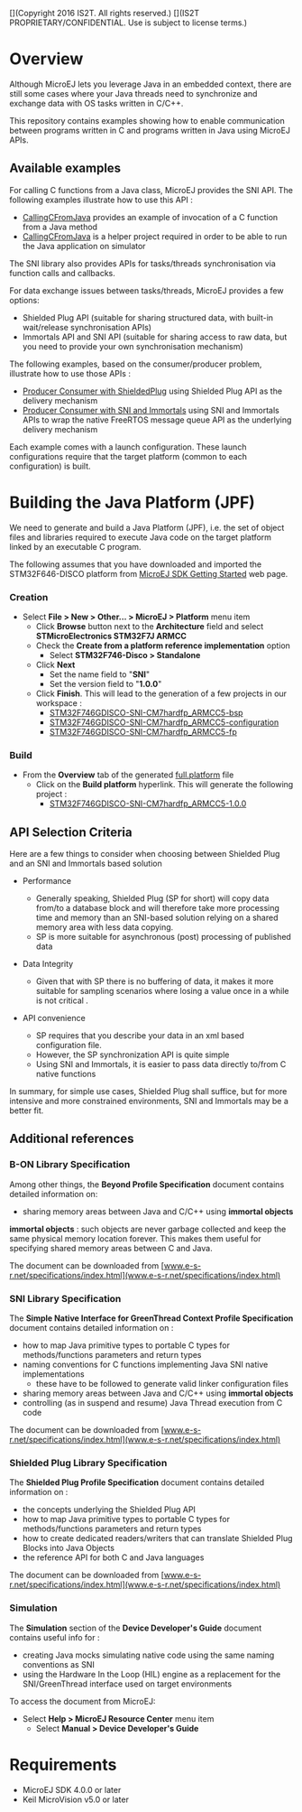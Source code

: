 [](Markdown)
[](Copyright 2016 IS2T. All rights reserved.)
[](IS2T PROPRIETARY/CONFIDENTIAL. Use is subject to license terms.)
# Overview

Although MicroEJ lets you leverage Java in an embedded context, there are still some cases where your Java threads need to synchronize and exchange data with OS tasks written in C/C++.

This repository contains examples showing how to enable communication between programs written in C and programs written in Java using MicroEJ APIs.

## Available examples

For calling C functions from a Java class, MicroEJ provides the SNI API. The following examples illustrate how to use this API :
* [CallingCFromJava](/CallingCFromJava) provides an example of invocation of a C function from a Java method
* [CallingCFromJava](/CallingCFromJavaMock) is a helper project required in order to be able to run the Java application on simulator

The SNI library also provides APIs for tasks/threads synchronisation via function calls and callbacks.

For data exchange issues between tasks/threads, MicroEJ provides a few options:
* Shielded Plug API (suitable for sharing structured data, with built-in wait/release synchronisation APIs)
* Immortals API and SNI API (suitable for sharing access to raw data, but you need to provide your own synchronisation mechanism)

The following examples, based on the consumer/producer problem, illustrate how to use those APIs :

* [Producer Consumer with ShieldedPlug](/ProducerConsumerUsingShieldedPlug) using Shielded Plug API as the delivery mechanism
* [Producer Consumer with SNI and Immortals](/ProducerConsumerUsingQueues) using SNI and Immortals APIs to wrap the native FreeRTOS message queue API as the underlying delivery mechanism

Each example comes with a launch configuration. These launch configurations require that the target platform (common to each configuration) is built.

# Building the Java Platform (JPF)

We need to generate and build a Java Platform (JPF), i.e. the set of object files and libraries required to execute Java code on the target platform linked by an executable C program.

The following assumes that you have downloaded and imported the STM32F646-DISCO platform from [MicroEJ SDK Getting Started](http://developer.microej.com/getting-startetd-sdk.html) web page.

### Creation

* Select **File > New > Other... > MicroEJ > Platform** menu item
	* Click **Browse** button next to the **Architecture** field and select **STMicroElectronics STM32F7J ARMCC**
	* Check the **Create from a platform reference implementation** option
		* Select **STM32F746-Disco > Standalone**
	* Click **Next**
		* Set the name field to "**SNI**"
		* Set the version field to "**1.0.0**"
	* Click **Finish**. This will lead to the generation of a few projects in our workspace :
		* [STM32F746GDISCO-SNI-CM7hardfp_ARMCC5-bsp](STM32F746GDISCO-SNI-CM7hardfp_ARMCC5-bsp)
		* [STM32F746GDISCO-SNI-CM7hardfp_ARMCC5-configuration](STM32F746GDISCO-SNI-CM7hardfp_ARMCC5-configuration)
		* [STM32F746GDISCO-SNI-CM7hardfp_ARMCC5-fp](STM32F746GDISCO-SNI-CM7hardfp_ARMCC5-fp)

### Build
* From the **Overview** tab of the generated [full.platform](/STM32F746GDISCO-SNI-CM7hardfp_ARMCC5-configuration/full.platform) file
	* Click on the **Build platform** hyperlink. This will generate the following project :
		* [STM32F746GDISCO-SNI-CM7hardfp_ARMCC5-1.0.0](STM32F746GDISCO-SNI-CM7hardfp_ARMCC5-1.0.0)


## API Selection Criteria

Here are a few things to consider when choosing between Shielded Plug and an SNI and Immortals based solution

* Performance
	* Generally speaking, Shielded Plug (SP for short) will copy data from/to a database block and will therefore take more processing time and memory than an SNI-based solution relying on a shared memory area with less data copying.
	* SP is more suitable for asynchronous (post) processing of published data

* Data Integrity
	* Given that with SP there is no buffering of data, it makes it more suitable for sampling scenarios where losing a value once in a while is not critical .

* API convenience
	* SP requires that you describe your data in an xml based configuration file.
	* However, the SP synchronization API is quite simple
	* Using SNI and Immortals, it is easier to pass data directly to/from C native functions

In summary, for simple use cases, Shielded Plug shall suffice, but for more intensive and more constrained environments, SNI and Immortals may be a better fit.

## Additional references

### B-ON Library Specification

Among other things, the **Beyond Profile Specification** document contains detailed information on:

* sharing memory areas between Java and C/C++ using **immortal objects**

**immortal objects** : such objects are never garbage collected and keep the same physical memory location forever. This makes them useful for specifying shared memory areas between C and Java.

The document can be downloaded from [www.e-s-r.net/specifications/index.html](www.e-s-r.net/specifications/index.html)

### SNI Library Specification

The **Simple Native Interface for GreenThread Context Profile Specification** document contains detailed information on :

* how to map Java primitive types to portable C types for methods/functions parameters and return types
* naming conventions for C functions implementing Java SNI native implementations
	* these have to be followed to generate valid linker configuration files
* sharing memory areas between Java and C/C++ using **immortal objects**
* controlling (as in suspend and resume) Java Thread execution from C code

The document can be downloaded from [www.e-s-r.net/specifications/index.html](www.e-s-r.net/specifications/index.html)
	
### Shielded Plug Library Specification

The **Shielded Plug Profile Specification** document contains detailed information on :

* the concepts underlying the Shielded Plug API
* how to map Java primitive types to portable C types for methods/functions parameters and return types
* how to create dedicated readers/writers that can translate Shielded Plug Blocks into Java Objects
* the reference API for both C and Java languages

The document can be downloaded from [www.e-s-r.net/specifications/index.html](www.e-s-r.net/specifications/index.html)
	
### Simulation

The **Simulation** section of the **Device Developer's Guide** document contains useful info for :

* creating Java mocks simulating native code using the same naming conventions as SNI
* using the Hardware In the Loop (HIL) engine as a replacement for the SNI/GreenThread interface used on target environments

To access the document from MicroEJ:

* Select **Help > MicroEJ Resource Center** menu item
	* Select **Manual > Device Developer's Guide**
	
# Requirements

* MicroEJ SDK 4.0.0 or later
* Keil MicroVision v5.0 or later